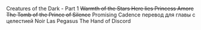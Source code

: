 Creatures of the Dark - Part 1
~~Warmth of the Stars
Here lies Princess Amore
The Tomb of the Prince of Silence~~
Promising Cadence
перевод для главы с целестией
Noir Las Pegasus 
The Hand of Discord 
